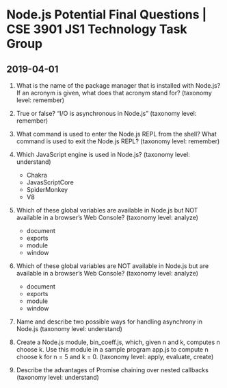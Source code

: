 # Node.js Potential Final Questions |  CSE 3901 JS1 Technology Task Group
## 2019-04-01

1. What is the name of the package manager that is installed with Node.js? If an acronym is given, what does that acronym stand for? (taxonomy level: remember) 

2. True or false? “I/O is asynchronous in Node.js” (taxonomy level: remember) 

3. What command is used to enter the Node.js REPL from the shell? What command is used to exit the Node.js REPL? (taxonomy level: remember) 

4. Which JavaScript engine is used in Node.js? (taxonomy level: understand) 
   * Chakra
   * JavasScriptCore
   * SpiderMonkey
   * V8

5. Which of these global variables are available in Node.js but NOT available in a browser’s Web Console? (taxonomy level: analyze) 
   * document
   * exports
   * module
   * window

6. Which of these global variables are NOT available in Node.js but are available in a browser’s Web Console? (taxonomy level: analyze) 
   * document
   * exports
   * module
   * window

7. Name and describe two possible ways for handling asynchrony in Node.js (taxonomy level: understand)

8. Create a Node.js module, bin_coeff.js, which, given n and k, computes n choose k. Use this module in a sample program app.js to compute n choose k for n = 5 and k = 0. (taxonomy level: apply, evaluate, create)  

9. Describe the advantages of Promise chaining over nested callbacks (taxonomy level: understand) 
